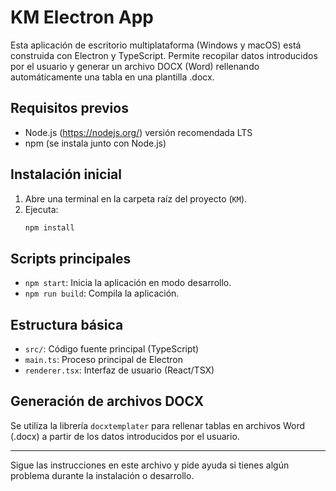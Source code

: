 # KM Electron App

Esta aplicación de escritorio multiplataforma (Windows y macOS) está construida con Electron y TypeScript. Permite recopilar datos introducidos por el usuario y generar un archivo DOCX (Word) rellenando automáticamente una tabla en una plantilla .docx.

## Requisitos previos
- Node.js (https://nodejs.org/) versión recomendada LTS
- npm (se instala junto con Node.js)

## Instalación inicial
1. Abre una terminal en la carpeta raíz del proyecto (`KM`).
2. Ejecuta:
   ```sh
   npm install
   ```

## Scripts principales
- `npm start`: Inicia la aplicación en modo desarrollo.
- `npm run build`: Compila la aplicación.

## Estructura básica
- `src/`: Código fuente principal (TypeScript)
- `main.ts`: Proceso principal de Electron
- `renderer.tsx`: Interfaz de usuario (React/TSX)

## Generación de archivos DOCX
Se utiliza la librería `docxtemplater` para rellenar tablas en archivos Word (.docx) a partir de los datos introducidos por el usuario.

---

Sigue las instrucciones en este archivo y pide ayuda si tienes algún problema durante la instalación o desarrollo.
